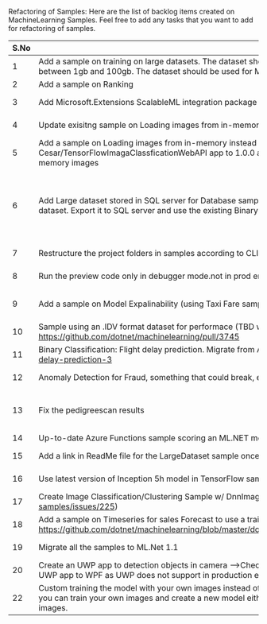 Refactoring of Samples: Here are the list of backlog items created on MachineLearning Samples. Feel free to add any tasks that you want to add for refactoring of samples.

| S.No | Backlog item                                                                                                                                                                                                                                                               | Priority | Status     | Assigned to
|------|-------------------------------------------------------------------------------------------------------------------------------------------------------------------------------------------------------------------------------------------------------------------------|----------|------------|----------------
| 1    | Add a sample on training on large datasets. The dataset should contain hundreds of columns, contain miliions of rows and size can be between 1gb and 100gb. The dataset should be used for MultiClass classification or Regression.                                     | p0       |Done | Prathyusha Korrapati(v-prkor)
| 2    | Add a sample on Ranking                                                                                                                                                                                                                                                 | p1       |    Done        | Nicole Haugen (nicolela)
| 3    | Add Microsoft.Extensions ScalableML integration package to End-to-End apps to remove Object pooling in samples SalesDashboard etc                                                                                                                                       | p0       | Done       | Prathyusha Korrapati(v-prkor)
| 4    | Update exisitng sample on Loading images from in-memory instead of files using ONNX model                                                                                                                                                                                         | p1       |    Done        | Prathyusha Korrapati(v-prkor)
| 5    | Add a sample on Loading images from in-memory instead of files using TensorFlow model     -->First Migrate the Cesar/TensorFlowImagaClassficationWebAPI app to 1.0.0 and also migrate using Microsoft.Extensions.ML DI package     -->then use loading in-memory images | p1       |    Done        | Cesar De la Torre(cesardl)
| 6    | Add Large dataset stored in SQL server for Database sample instead of sql lite and small dataset.    -->Use the Credit card Fraud detection dataset. Export it to SQL server and use the existing Binary Classification algorithm                                                                                                                                                                     | p1       |    trying to comapre with loading large dataset from file. But got OutOfMemory exception.Created an issue.       | Prathyusha Korrapati(v-prkor)
| 7    | Restructure the project folders in samples according to CLI generated sample                                                                                                                                                                                            | p1       |            | Prathyusha Korrapati(v-prkor)
| 8    | Run the preview code only in debugger mode.not in prod environment                                                                                                                                                                                                      | p0       |   Done     | Prathyusha Korrapati(v-prkor)
| 9    | Add a sample on Model Expalinability (using Taxi Fare sample)                                                                                                                                                                                                           | p1       |            | Cesar De La Torre(cesardl)/Prathyusha Korrapati(v-prkor)
| 10   | Sample using an .IDV format dataset for performace (TBD what app sample) - Check this PR/code for it: https://github.com/dotnet/machinelearning/pull/3745                                                                                                               | p1       |            | Prathyusha Korrapati(v-prkor)
| 11   | Binary Classification: Flight delay prediction. Migrate from Azure ML Studio: https://gallery.azure.ai/Experiment/Binary-Classification-Flight-delay-prediction-3                                                                                                       | p1       |            | Prathyusha Korrapati(v-prkor)
| 12   | Anomaly Detection for Fraud, something that could break, etc. AnomalyDetection-PCA                                                                                                                                                                                      | p1       |            | Colby Williams(Colby.Williams)
| 13   |  Fix the pedigreescan results                                                                                                    | p1       | Have some questions.waiting for Richard to clarify           | Prathyusha Korrapati(v-prkor)
| 14   |  Up-to-date Azure Functions sample scoring an ML.NET model    |  p2       |            |
| 15   |  Add a link in ReadMe file for the LargeDataset sample once icon is finalized                                                    | p1       |   done         | Prathyusha Korrapati(v-prkor)
| 16   |  Use latest version of Inception 5h model in TensorFlow samples | p2       |           | Prathyusha Korrapati(v-prkor)
| 17   |  Create Image Classification/Clustering Sample w/ DnnImageFeaturizerTransform(check this issue https://github.com/dotnet/machinelearning-samples/issues/225) | p2       |           | Prathyusha Korrapati(v-prkor)
| 18   | Add a sample on Timeseries for sales Forecast to use a trainer based on Time Series instead of Regression  - check this SAMPLE https://github.com/dotnet/machinelearning/blob/master/docs/samples/Microsoft.ML.Samples/Dynamic/Transforms/TimeSeries/Forecasting.cs | p0       |           | TBD
| 19   | Migrate all the samples to ML.Net 1.1  | p0       |   done        | Prathyusha Korrapati(v-prkor)
| 20   | Create an UWP app to detection objects in camera -->Check the performance of ML.Net with Live streaming of images -->In future convert this UWP app to WPF as UWP does not support in production env| p0      |           | Prathyusha Korrapati(v-prkor)
| 22   | Custom training the model with your own images instead of pretrained model and pretrained images: By using Cusrom Vision pretrained model you can train your own images and create a new model  either   a. TensorFlow model .pb or   b. Onnx Model -->Use this model to predict the images. | p2      |           | Prathyusha Korrapati(v-prkor)


